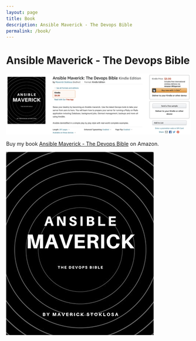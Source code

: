 ```yaml
---
layout: page
title: Book
description: Ansible Maverick - The Devops Bible
permalink: /book/
---
```


# Ansible Maverick - The Devops Bible

[![book](/assets/img/uploads/book_amazon.png)](https://www.amazon.com/dp/B08PDSXW6J/ref=sr_1_1?dchild=1&keywords=ansible+maverick&qid=1606879946&sr=8-1)

Buy my book [Ansible Maverick - The Devops Bible](https://www.amazon.com/dp/B08PDSXW6J/ref=sr_1_1?dchild=1&keywords=ansible+maverick&qid=1606879946&sr=8-1) on Amazon.

[![book](/assets/img/uploads/book.jpg)](https://www.amazon.com/dp/B08PDSXW6J/ref=sr_1_1?dchild=1&keywords=ansible+maverick&qid=1606879946&sr=8-1)
